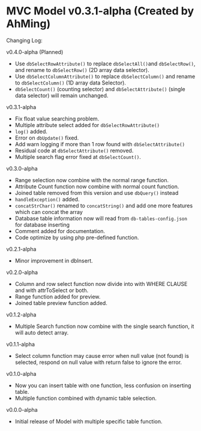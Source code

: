 # MVC Model v0.3.1-alpha (Created by AhMing)

Changing Log:

v0.4.0-alpha (Planned)
- Use `dbSelectRowAttribute()` to replace `dbSelectAll()`and `dbSelectRow()`, and rename to `dbSelectRow()` (2D array data selector).
- Use `dbSelectColumnAttribute()` to replace `dbSelectColumn()` and rename to `dbSelectColumn()` (1D array data Selector).
- `dbSelectCount()` (counting selector) and `dbSelectAttribute()` (single data selector) will remain unchanged.

v0.3.1-alpha
- Fix float value searching problem.
- Multiple attribute select added for `dbSelectRowAttribute()`
- `log()` added.
- Error on `dbUpdate()` fixed.
- Add warn logging if more than 1 row found with `dbSelectAttribute()`
- Residual code at `dbSelectAttribute()` removed.
- Multiple search flag error fixed at `dbSelectCount()`.

v0.3.0-alpha
- Range selection now combine with the normal range function.
- Attribute Count function now combine with normal count function.
- Joined table removed from this version and use `dbQuery()` instead
- `handleException()` added.
- `concatStrChar()` renamed to `concatString()` and add one more features which can concat the array
- Database table information now will read from `db-tables-config.json` for database inserting
- Comment added for documentation.
- Code optimize by using php pre-defined function.

v0.2.1-alpha
- Minor improvement in dbInsert.

v0.2.0-alpha
- Column and row select function now divide into with WHERE CLAUSE and with attrToSelect or both.
- Range function added for preview.
- Joined table preview function added.

v0.1.2-alpha
- Multiple Search function now combine with the single search function, it will auto detect array.

v0.1.1-alpha
- Select column function may cause error when null value (not found) is selected, respond on null value with return false to ignore the error.

v0.1.0-alpha
- Now you can insert table with one function, less confusion on inserting table.
- Multiple function combined with dynamic table selection.

v0.0.0-alpha
- Initial release of Model with multiple specific table function.
